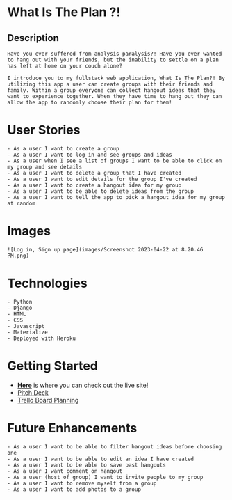 # What Is The Plan ?!

## Description
    Have you ever suffered from analysis paralysis?! Have you ever wanted to hang out with your friends, but the inability to settle on a plan has left at home on your couch alone? 

    I introduce you to my fullstack web application, What Is The Plan?! By utilizing this app a user can create groups with their friends and family. Within a group everyone can collect hangout ideas that they want to experience together. When they have time to hang out they can allow the app to randomly choose their plan for them! 

# User Stories

    - As a user I want to create a group
    - As a user I want to log in and see groups and ideas
    - As a user when I see a list of groups I want to be able to click on my group and see details
    - As a user I want to delete a group that I have created
    - As a user I want to edit details for the group I've created
    - As a user I want to create a hangout idea for my group
    - As a user I want to be able to delete ideas from the group
    - As a user I want to tell the app to pick a hangout idea for my group at random

# Images
    ![Log in, Sign up page](images/Screenshot 2023-04-22 at 8.20.46 PM.png)
# Technologies

    - Python
    - Django
    - HTML
    - CSS
    - Javascript
    - Materialize
    - Deployed with Heroku


# Getting Started
*  **[Here](https://whatisourplan.herokuapp.com/)** is where you can check out the live site!
* [Pitch Deck](https://docs.google.com/presentation/d/1bUNAN-Cj-mLHfT0VkSIDrb-WXYLizGT1g9OSSGyLcZI/edit#slide=id.p)
* [Trello Board Planning](https://trello.com/b/MMmcI1T1/whats-the-plan)

# Future Enhancements

    - As a user I want to be able to filter hangout ideas before choosing one
    - As a user I want to be able to edit an idea I have created
    - As a user I want to be able to save past hangouts
    - As a user I want comment on hangout
    - As a user (host of group) I want to invite people to my group
    - As a user I want to remove myself from a group
    - As a user I want to add photos to a group